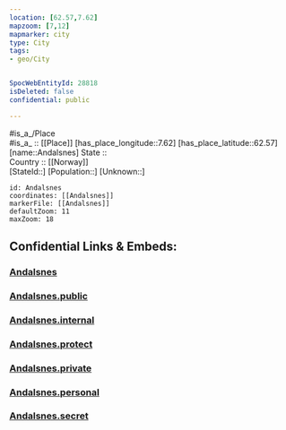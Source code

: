 ```yaml
---
location: [62.57,7.62] 
mapzoom: [7,12] 
mapmarker: city 
type: City
tags:
- geo/City


SpocWebEntityId: 28818
isDeleted: false
confidential: public

---
```

#is_a_/Place  
#is_a_ :: [[Place]] 
[has_place_longitude::7.62] 
[has_place_latitude::62.57] 
[name::Andalsnes] 
State ::  
Country :: [[Norway]]  
[StateId::] 
[Population::] 
[Unknown::] 


```leaflet
id: Andalsnes
coordinates: [[Andalsnes]] 
markerFile: [[Andalsnes]] 
defaultZoom: 11 
maxZoom: 18
```


## Confidential Links & Embeds: 

### [Andalsnes](/_Standards/Earth/Continent/Europe/Europe~North/Norway/City/Andalsnes.md) 

### [Andalsnes.public](/_public/Earth/Continent/Europe/Europe~North/Norway/City/Andalsnes.public.md) 

### [Andalsnes.internal](/_internal/Earth/Continent/Europe/Europe~North/Norway/City/Andalsnes.internal.md) 

### [Andalsnes.protect](/_protect/Earth/Continent/Europe/Europe~North/Norway/City/Andalsnes.protect.md) 

### [Andalsnes.private](/_private/Earth/Continent/Europe/Europe~North/Norway/City/Andalsnes.private.md) 

### [Andalsnes.personal](/_personal/Earth/Continent/Europe/Europe~North/Norway/City/Andalsnes.personal.md) 

### [Andalsnes.secret](/_secret/Earth/Continent/Europe/Europe~North/Norway/City/Andalsnes.secret.md)

